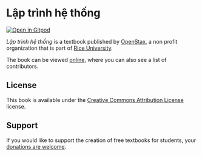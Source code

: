 # Lập trình hệ thống

[![Open in Gitpod](https://gitpod.io/button/open-in-gitpod.svg)](https://gitpod.io/from-referrer/)

_Lập trình hệ thống_ is a textbook published by [OpenStax](https://openstax.org/), a non profit organization that is part of [Rice University](https://www.rice.edu/).

The book can be viewed [online](https://github.com/cnx-user-books/cnxbook-lap-trinh-he-thong/releases/latest), where you can also see a list of contributors.

## License
This book is available under the [Creative Commons Attribution License](./LICENSE) license.

## Support
If you would like to support the creation of free textbooks for students, your [donations are welcome](https://riceconnect.rice.edu/donation/support-openstax-banner).
